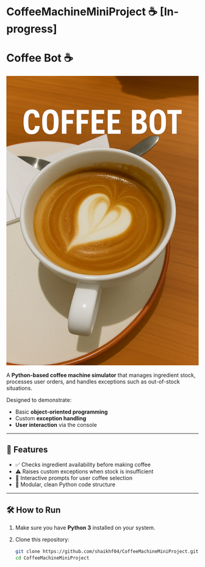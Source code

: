 # CoffeeMachineMiniProject ☕ [In-progress]

# Coffee Bot ☕️

![Coffee Bot](./assets/coffee-bot.png)

A **Python-based coffee machine simulator** that manages ingredient stock, processes user orders, and handles exceptions such as out-of-stock situations.

Designed to demonstrate:

- Basic **object-oriented programming**
- Custom **exception handling**
- **User interaction** via the console

---

## 🚀 Features

- ✅ Checks ingredient availability before making coffee  
- ⚠️ Raises custom exceptions when stock is insufficient  
- 💬 Interactive prompts for user coffee selection  
- 🧱 Modular, clean Python code structure  

---

## 🛠️ How to Run

1. Make sure you have **Python 3** installed on your system.
2. Clone this repository:

   ```bash
   git clone https://github.com/shaikhf04/CoffeeMachineMiniProject.git
   cd CoffeeMachineMiniProject
